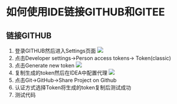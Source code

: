 # 如何使用IDE链接GITHUB和GITEE
## 链接GITHUB
1. 登录GITHUB然后进入Settings页面
   ![](C:\Users\TEZHAO\Pictures\Screenshots\1.png)
2. 点击Developer settings->Person access tokens-> Token(classic)
3. 点击Generate new token
   ![](C:\Users\TEZHAO\Pictures\Screenshots\2.png)
4. 复制生成的token然后在IDEA中配置代理
   ![](C:\Users\TEZHAO\Pictures\Screenshots\3.png)
5. 点击Git->GitHub->Share Project on Github
6. 认证方式选择Token将生成的token复制后测试成功
7. 测试代码